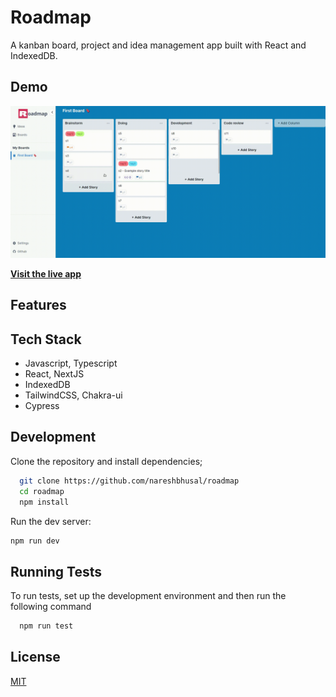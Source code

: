 # Roadmap
A kanban board, project and idea management app built with React and IndexedDB.

## Demo
![Roadmap App Screencast](assets/demo.gif)

**[Visit the live app](https://roadmap-app.vercel.app)**

## Features

## Tech Stack
- Javascript, Typescript
- React, NextJS
- IndexedDB
- TailwindCSS, Chakra-ui
- Cypress

## Development
Clone the repository and install dependencies;
```bash
  git clone https://github.com/nareshbhusal/roadmap
  cd roadmap
  npm install
```

Run the dev server:
```bash
npm run dev
```

## Running Tests

To run tests, set up the development environment and then run the following command

```bash
  npm run test
```

## License

[MIT](https://github.com/nareshbhusal/roadmap/blob/main/LICENSE "MIT")
